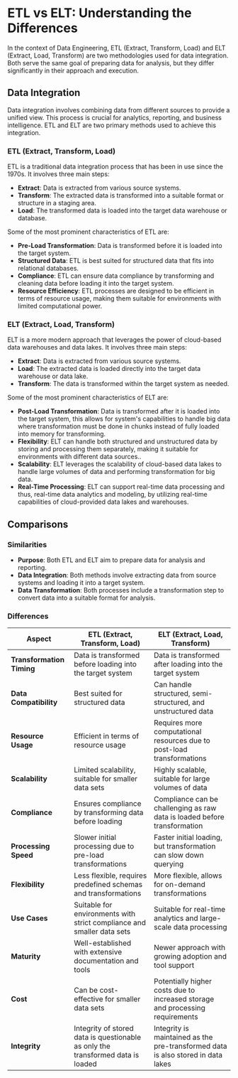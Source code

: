 # ETL vs ELT: Understanding the Differences

In the context of Data Engineering, ETL (Extract, Transform, Load) and ELT (Extract, Load, Transform) are two methodologies used for data integration. Both serve the same goal of preparing data for analysis, but they differ significantly in their approach and execution.

## Data Integration

Data integration involves combining data from different sources to provide a unified view. This process is crucial for analytics, reporting, and business intelligence. ETL and ELT are two primary methods used to achieve this integration.

### ETL (Extract, Transform, Load)

ETL is a traditional data integration process that has been in use since the 1970s. It involves three main steps:

- **Extract**: Data is extracted from various source systems.
- **Transform**: The extracted data is transformed into a suitable format or structure in a staging area.
- **Load**: The transformed data is loaded into the target data warehouse or database.

Some of the most prominent characteristics of ETL are:

- **Pre-Load Transformation**: Data is transformed before it is loaded into the target system.
- **Structured Data**: ETL is best suited for structured data that fits into relational databases.
- **Compliance**: ETL can ensure data compliance by transforming and cleaning data before loading it into the target system.
- **Resource Efficiency**: ETL processes are designed to be efficient in terms of resource usage, making them suitable for environments with limited computational power.

### ELT (Extract, Load, Transform)

ELT is a more modern approach that leverages the power of cloud-based data warehouses and data lakes. It involves three main steps:

- **Extract**: Data is extracted from various source systems.
- **Load**: The extracted data is loaded directly into the target data warehouse or data lake.
- **Transform**: The data is transformed within the target system as needed.

Some of the most prominent characteristics of ELT are:

- **Post-Load Transformation**: Data is transformed after it is loaded into the target system, this allows for system's capabilities to handle big data where transformation must be done in chunks instead of fully loaded into memory for transforming.
- **Flexibility**: ELT can handle both structured and unstructured data by storing and processing them separately, making it suitable for environments with different data sources..
- **Scalability**: ELT leverages the scalability of cloud-based data lakes to handle large volumes of data and performing transformation for big data.
- **Real-Time Processing**: ELT can support real-time data processing and thus, real-time data analytics and modeling, by utilizing real-time capabilities of cloud-provided data lakes and warehouses.

## Comparisons

### Similarities

- **Purpose**: Both ETL and ELT aim to prepare data for analysis and reporting.
- **Data Integration**: Both methods involve extracting data from source systems and loading it into a target system.
- **Data Transformation**: Both processes include a transformation step to convert data into a suitable format for analysis.

### Differences

| Aspect                  | ETL (Extract, Transform, Load)                                                | ELT (Extract, Load, Transform)                                                |
|-------------------------|-------------------------------------------------------------------------------|-------------------------------------------------------------------------------|
| **Transformation Timing** | Data is transformed before loading into the target system                    | Data is transformed after loading into the target system                      |
| **Data Compatibility**  | Best suited for structured data                                               | Can handle structured, semi-structured, and unstructured data                 |
| **Resource Usage**      | Efficient in terms of resource usage                                          | Requires more computational resources due to post-load transformations        |
| **Scalability**         | Limited scalability, suitable for smaller data sets                           | Highly scalable, suitable for large volumes of data                           |
| **Compliance**          | Ensures compliance by transforming data before loading                        | Compliance can be challenging as raw data is loaded before transformation     |
| **Processing Speed**    | Slower initial processing due to pre-load transformations                     | Faster initial loading, but transformation can slow down querying             |
| **Flexibility**         | Less flexible, requires predefined schemas and transformations                | More flexible, allows for on-demand transformations                           |
| **Use Cases**           | Suitable for environments with strict compliance and smaller data sets        | Suitable for real-time analytics and large-scale data processing              |
| **Maturity**            | Well-established with extensive documentation and tools                       | Newer approach with growing adoption and tool support                         |
| **Cost**                | Can be cost-effective for smaller data sets                                   | Potentially higher costs due to increased storage and processing requirements |
| **Integrity**                | Integrity of stored data is questionable as only the transformed data is loaded                                   | Integrity is maintained as the pre-transformed data is also stored in data lakes |
